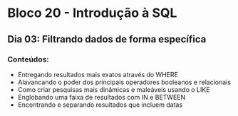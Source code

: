 # Bloco 20 - Introdução à SQL
## Dia 03: Filtrando dados de forma específica
### Conteúdos:
* Entregando resultados mais exatos através do WHERE
* Alavancando o poder dos principais operadores booleanos e relacionais
* Como criar pesquisas mais dinâmicas e maleáveis usando o LIKE
* Englobando uma faixa de resultados com IN e BETWEEN
* Encontrando e separando resultados que incluem datas
